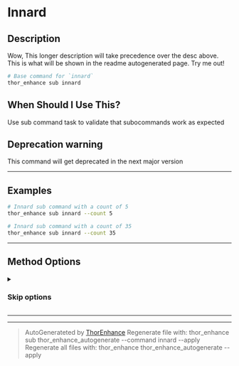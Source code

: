 # Innard

## Description
Wow, This longer description will take precedence over the desc above. This is what will be shown in the readme autogenerated page. Try me out!

```bash
# Base command for `innard`
thor_enhance sub innard
```

## When Should I Use This?

Use sub command task to validate that subocommands work as expected


## Deprecation warning
This command will get deprecated in the next major version


---

## Examples

```bash
# Innard sub command with a count of 5
thor_enhance sub innard --count 5
```

```bash
# Innard sub command with a count of 35
thor_enhance sub innard --count 35
```



---


## Method Options





<details >
  <summary> <h3> Skip options </h3> </summary>

# What: 
# Type: numeric
# Required: false
`--count`

</details>

---




---

> AutoGenerateted by [ThorEnhance](https://github.com/matt-taylor/thor_enhance)
> Regenerate file with: thor_enhance sub thor_enhance_autogenerate --command innard --apply
> Regenerate all files with: thor_enhance thor_enhance_autogenerate --apply

